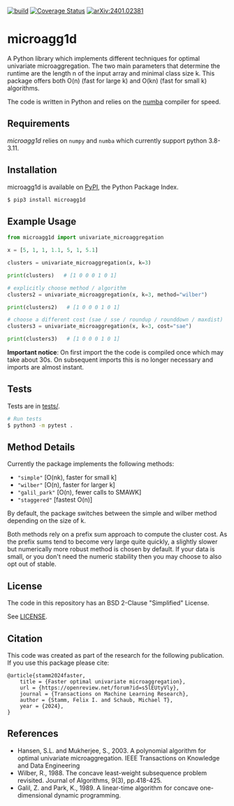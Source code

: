 [![build](https://github.com/Feelx234/microagg1d/actions/workflows/ci.yaml/badge.svg)](https://github.com/Feelx234/microagg1d/actions)
[![Coverage Status](https://coveralls.io/repos/github/Feelx234/microagg1d/badge.svg)](https://coveralls.io/github/Feelx234/microagg1d)
[![arXiv:2401.02381](https://img.shields.io/badge/arXiv-2401.02381-b31b1b.svg?logo=arxiv)](https://arxiv.org/abs/2401.02381)

microagg1d
========

A Python library which implements different techniques for optimal univariate microaggregation. The two main parameters that determine the runtime are the length n of the input array and minimal class size k. This package offers both O(n) (fast for large k) and O(kn) (fast for small k) algorithms.

The code is written in Python and relies on the [numba](https://numba.pydata.org/) compiler for speed.

Requirements
------------

*microagg1d* relies on `numpy` and `numba` which currently support python 3.8-3.11.

Installation
------------

microagg1d is available on [PyPI](https://pypi.python.org/pypi/microagg1d), the Python Package Index.

```sh
$ pip3 install microagg1d
```

Example Usage
-------------

```python
from microagg1d import univariate_microaggregation

x = [5, 1, 1, 1.1, 5, 1, 5.1]

clusters = univariate_microaggregation(x, k=3)

print(clusters)   # [1 0 0 0 1 0 1]

# explicitly choose method / algorithm
clusters2 = univariate_microaggregation(x, k=3, method="wilber")

print(clusters2)   # [1 0 0 0 1 0 1]

# choose a different cost (sae / sse / roundup / rounddown / maxdist)
clusters3 = univariate_microaggregation(x, k=3, cost="sae")

print(clusters3)   # [1 0 0 0 1 0 1]
```

**Important notice**: On first import the the code is compiled once which may take about 30s. On subsequent imports this is no longer necessary and imports are almost instant.

Tests
-----

Tests are in [tests/](https://github.com/Feelx234/microagg1d/tree/main/tests).

```sh
# Run tests
$ python3 -m pytest .
```

Method Details
--------------

Currently the package implements the following methods:
- `"simple"` [O(nk), faster for small k]
- `"wilber"` [O(n), faster for larger k]
- `"galil_park"` [O(n), fewer calls to SMAWK]
- `"staggered"` [fastest O(n)]

By default, the package switches between the simple and wilber method depending on the size of k.

Both methods rely on a prefix sum approach to compute the cluster cost. As the prefix sums tend to become very large quite quickly, a slightly slower but numerically more robust method is chosen by default. If your data is small, or you don't need the numeric stability then you may choose to also opt out of stable.



License
-------

The code in this repository has an BSD 2-Clause "Simplified" License.

See [LICENSE](https://github.com/Feelx234/microagg1d/blob/master/LICENSE).



Citation
-----------

This code was created as part of the research for the following publication. If you use this package please cite:

```
@article{stamm2024faster,
	title = {Faster optimal univariate microaggregation},
	url = {https://openreview.net/forum?id=s5lEUtyVly},
	journal = {Transactions on Machine Learning Research},
	author = {Stamm, Felix I. and Schaub, Michael T},
	year = {2024},
}
```


References
----------

- Hansen, S.L. and Mukherjee, S., 2003. A polynomial algorithm for optimal univariate microaggregation. IEEE Transactions on Knowledge and Data Engineering
- Wilber, R., 1988. The concave least-weight subsequence problem revisited. Journal of Algorithms, 9(3), pp.418-425.
- Galil, Z. and Park, K., 1989. A linear-time algorithm for concave one-dimensional dynamic programming.
